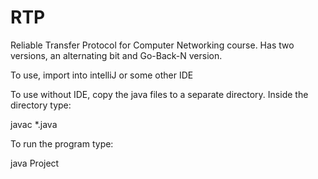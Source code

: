 # RTP
Reliable Transfer Protocol for Computer Networking course. Has two versions, an alternating bit and Go-Back-N version.

To use, import into intelliJ or some other IDE

To use without IDE, copy the java files to a separate directory. Inside the directory type:

javac *.java

To run the program type:

java Project
